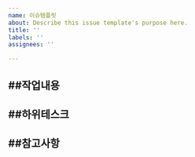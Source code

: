 ```yaml
---
name: 이슈템플릿
about: Describe this issue template's purpose here.
title: ''
labels: ''
assignees: ''

---
```


##작업내용
-

##하위테스크
-

##참고사항
-
